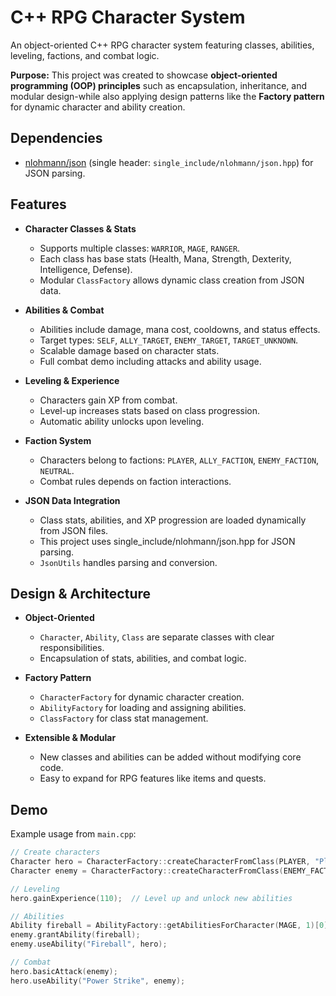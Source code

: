 # C++ RPG Character System
An object-oriented C++ RPG character system featuring classes, abilities, leveling, factions, and combat logic.

**Purpose:** This project was created to showcase **object-oriented programming (OOP) principles** such as encapsulation, inheritance, and modular design-while also applying design patterns like the **Factory pattern** for dynamic character and ability creation.

## Dependencies
- [nlohmann/json](https://github.com/nlohmann/json) (single header: `single_include/nlohmann/json.hpp`) for JSON parsing.

## Features

- **Character Classes & Stats**
	- Supports multiple classes: `WARRIOR`, `MAGE`, `RANGER`.
	- Each class has base stats (Health, Mana, Strength, Dexterity, Intelligence, Defense).
	- Modular `ClassFactory` allows dynamic class creation from JSON data.


- **Abilities & Combat**
	- Abilities include damage, mana cost, cooldowns, and status effects.
	- Target types: `SELF`, `ALLY_TARGET`, `ENEMY_TARGET`, `TARGET_UNKNOWN`.
	- Scalable damage based on character stats.
	- Full combat demo including attacks and ability usage.


- **Leveling & Experience**
	- Characters gain XP from combat.
	- Level-up increases stats based on class progression.
	- Automatic ability unlocks upon leveling.


- **Faction System**
	- Characters belong to factions: `PLAYER`, `ALLY_FACTION`, `ENEMY_FACTION`, `NEUTRAL`.
	- Combat rules depends on faction interactions.


- **JSON Data Integration**
	- Class stats, abilities, and XP progression are loaded dynamically from JSON files.
	- This project uses single_include/nlohmann/json.hpp for JSON parsing.
	- `JsonUtils` handles parsing and conversion.


## Design & Architecture

- **Object-Oriented**
	- `Character`, `Ability`, `Class` are separate classes with clear responsibilities.
	- Encapsulation of stats, abilities, and combat logic.


- **Factory Pattern**
	- `CharacterFactory` for dynamic character creation.
	- `AbilityFactory` for loading and assigning abilities.
	- `ClassFactory` for class stat management.


- **Extensible & Modular**
	- New classes and abilities can be added without modifying core code.
	- Easy to expand for RPG features like items and quests.


## Demo

Example usage from `main.cpp`:

```cpp
// Create characters
Character hero = CharacterFactory::createCharacterFromClass(PLAYER, "Player", WARRIOR, 1);
Character enemy = CharacterFactory::createCharacterFromClass(ENEMY_FACTION, "Skeleton Warrior", WARRIOR, 1);

// Leveling
hero.gainExperience(110);  // Level up and unlock new abilities

// Abilities
Ability fireball = AbilityFactory::getAbilitiesForCharacter(MAGE, 1)[0];
enemy.grantAbility(fireball);
enemy.useAbility("Fireball", hero);

// Combat
hero.basicAttack(enemy);
hero.useAbility("Power Strike", enemy);
```